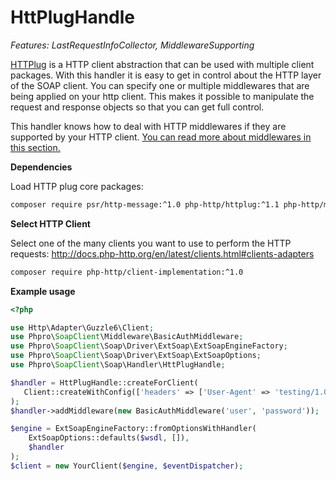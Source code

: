 # HttPlugHandle

*Features: LastRequestInfoCollector, MiddlewareSupporting*

[HTTPlug](http://httplug.io/) is a HTTP client abstraction that can be used with multiple client packages.
With this handler it is easy to get in control about the HTTP layer of the SOAP client.
You can specify one or multiple middlewares that are being applied on your http client.
This makes it possible to manipulate the request and response objects so that you can get full control.

This handler knows how to deal with HTTP middlewares if they are supported by your HTTP client.
[You can read more about middlewares in this section.](../middlewares.md)

**Dependencies**

Load HTTP plug core packages:

```sh
composer require psr/http-message:^1.0 php-http/httplug:^1.1 php-http/message-factory:^1.0 php-http/discovery:^1.3 php-http/message:^1.6 php-http/client-common:^1.6
```


**Select HTTP Client**

Select one of the many clients you want to use to perform the HTTP requests:
http://docs.php-http.org/en/latest/clients.html#clients-adapters

```sh
composer require php-http/client-implementation:^1.0
```

**Example usage**

```php
<?php

use Http\Adapter\Guzzle6\Client;
use Phpro\SoapClient\Middleware\BasicAuthMiddleware;
use Phpro\SoapClient\Soap\Driver\ExtSoap\ExtSoapEngineFactory;
use Phpro\SoapClient\Soap\Driver\ExtSoap\ExtSoapOptions;
use Phpro\SoapClient\Soap\Handler\HttPlugHandle;

$handler = HttPlugHandle::createForClient(
   Client::createWithConfig(['headers' => ['User-Agent' => 'testing/1.0']])
);
$handler->addMiddleware(new BasicAuthMiddleware('user', 'password'));

$engine = ExtSoapEngineFactory::fromOptionsWithHandler(
    ExtSoapOptions::defaults($wsdl, []),
    $handler
);
$client = new YourClient($engine, $eventDispatcher);
```
